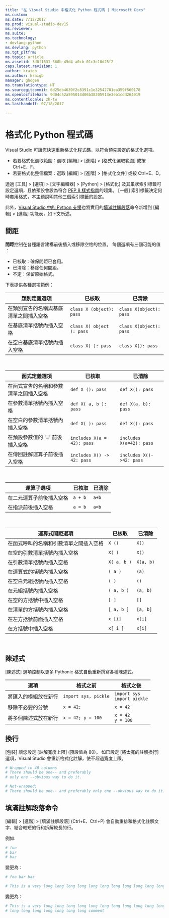 ```yaml
---
title: "在 Visual Studio 中格式化 Python 程式碼 | Microsoft Docs"
ms.custom: 
ms.date: 7/12/2017
ms.prod: visual-studio-dev15
ms.reviewer: 
ms.suite: 
ms.technology:
- devlang-python
ms.devlang: python
ms.tgt_pltfrm: 
ms.topic: article
ms.assetid: 3d0f1631-360b-45d4-a0cb-01c3c10d25f2
caps.latest.revision: 1
author: kraigb
ms.author: kraigb
manager: ghogen
ms.translationtype: HT
ms.sourcegitcommit: 6d25db4639f2c8391c1e32542701ea359f560178
ms.openlocfilehash: 9d04c52a595014d06b38205913e3eb1cdd264019
ms.contentlocale: zh-tw
ms.lasthandoff: 07/18/2017

---
```


# <a name="formatting-python-code"></a>格式化 Python 程式碼

Visual Studio 可讓您快速重新格式化程式碼，以符合預先設定的格式化選項。

- 若要格式化選取範圍︰選取 [編輯] > [進階] > [格式化選取範圍] 或按 Ctrl+E、F。
- 若要格式化整個檔案︰選取 [編輯] > [進階] > [格式化文件] 或按 Ctrl+E、D。

透過 [工具] > [選項] > [文字編輯器] > [Python] > [格式化] 及其巢狀索引標籤可設定選項，且依預設會設為符合 [PEP 8 樣式指南](http://www.python.org/dev/peps/pep-0008/)的超集。 [一般] 索引標籤決定何時套用格式，本主題說明其他三個索引標籤的設定。

此外，[Visual Studio 中的 Python 支援](installation.md)也將實用的[填滿註解段落](#fill-comment-paragraph-command)命令新增到 [編輯] > [進階] 功能表，如下文所述。

## <a name="spacing"></a>間距

**間距**控制在各種語言建構前後插入或移除空格的位置。 每個選項有三個可能的值︰

- 已核取︰確保間距已套用。
- 已清除︰移除任何間距。
- 不定︰保留原始格式。

下表提供各種選項範例：

| 類別定義選項 | 已核取 | 已清除 |
| --- | --- | --- | 
| 在類別宣告的名稱與基底清單之間插入空格 | `class X (object): pass` | `class X(object): pass` | 
| 在基底清單括號內插入空格 | `class X( object ): pass` | `class X(object): pass` |
| 在空白基底清單括號內插入空格 | `class X( ): pass` | `class X(): pass` |

<br/>

| 函式定義選項 | 已核取 | 已清除 |
| --- | --- | --- |
| 在函式宣告的名稱和參數清單之間插入空格 | `def X (): pass` | `def X(): pass` | 
| 在參數清單括號內插入空格 | `def X( a, b ): pass` | `def X(a, b): pass` |
| 在空白的參數清單括號內插入空格 | `def X( ): pass` | `def X(): pass` |
| 在預設參數值的 '=' 前後插入空格 | `includes X(a = 42): pass` | `includes X(a=42): pass` |
| 在傳回註解運算子前後插入空格 | `includes X() -> 42: pass` | `includes X()->42: pass` |

<br/>

| 運算子選項 | 已核取 | 已清除 |
| --- | --- | --- |
| 在二元運算子前後插入空格 | `a + b` | `a+b` |
| 在指派前後插入空格 | `a = b` | `a=b` |

<br/>

| 運算式間距選項 | 已核取 | 已清除 |
| --- | --- | --- |
| 在函式呼叫的名稱和引數清單之間插入空格 | `X ()` | `X()` |
| 在空的引數清單括號內插入空格 | `X( )` | `X()` |
| 在引數清單括號內插入空格 | `X( a, b )` | `X(a, b)` |
| 在運算式的括號內插入空格 | `( a )` | `(a)` |
| 在空白元組括號內插入空格 | `( )` | `()` |
| 在元組括號內插入空格 | `( a, b )` | `(a, b)` |
| 在空的方括號中插入空格 | `[ ]` | `[]` |
| 在清單的方括號內插入空格 | `[ a, b ]` | `[a, b]` |
| 在左方括號前面插入空格 | `x [i]` | `x[i]` |
| 在方括號中插入空格 | `x[ i ]` | `x[i]` |

<br/>

## <a name="statements"></a>陳述式

[陳述式] 選項控制以更多 Pythonic 格式自動重新撰寫各種陳述式。

| 選項 | 格式之前 | 格式之後 |
| --- | --- | --- |
| 將匯入的模組放在新行 | `import sys, pickle` | `import sys`<br/>`import pickle` |
| 移除不必要的分號 | `x = 42;` | `x = 42` |
| 將多個陳述式放在新行 | `x = 42; y = 100` | `x = 42`<br/>`y = 100` |


## <a name="wrapping"></a>換行

[包裝] 讓您設定 [註解寬度上限] (預設值為 80)。 如已設定 [將太寬的註解換行] 選項，Visual Studio 會重新格式化註解，使不超過寬度上限。

```python
# Wrapped to 40 columns
# There should be one-- and preferably
# only one --obvious way to do it.
```

```python
# Not-wrapped:
# There should be one-- and preferably only one --obvious way to do it.
```



## <a name="fill-comment-paragraph-command"></a>填滿註解段落命令

[編輯] > [進階] > [填滿註解段落] (Ctrl+E、Ctrl+P) 會自動重排和格式化註解文字、結合較短的行和拆解較長的行。

例如: 

```python
# foo 
# bar
# baz
```

變更為：

```python
# foo bar baz
```

```python
# This is a very long long long long long long long long long long long long long long long long long long long comment
```

變更為：

```python
# This is a very long long long long long long long long long long long long
# long long long long long long long comment
```
